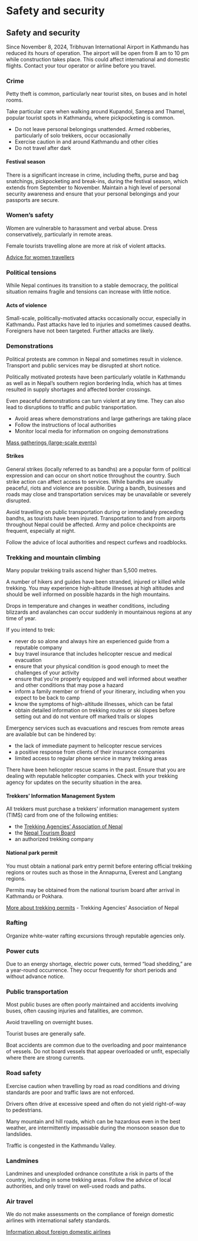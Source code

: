 # Safety and security

## Safety and security

Since November 8, 2024, Tribhuvan International Airport in Kathmandu has reduced its hours of operation. The airport will be open from 8 am to 10 pm while construction takes place. This could affect international and domestic flights. Contact your tour operator or airline before you travel.

### Crime

Petty theft is common, particularly near tourist sites, on buses and in hotel rooms.

Take particular care when walking around Kupandol, Sanepa and Thamel, popular tourist spots in Kathmandu, where pickpocketing is common.

* Do not leave personal belongings unattended. Armed robberies, particularly of solo trekkers, occur occasionally
* Exercise caution in and around Kathmandu and other cities
* Do not travel after dark

#### Festival season

There is a significant increase in crime, including thefts, purse and bag snatchings, pickpocketing and break-ins, during the festival season, which extends from September to November. Maintain a high level of personal security awareness and ensure that your personal belongings and your passports are secure.

### Women’s safety

Women are vulnerable to harassment and verbal abuse. Dress conservatively, particularly in remote areas.

Female tourists travelling alone are more at risk of violent attacks.

[Advice for women travellers](https://travel.gc.ca/travelling/health-safety/advice-for-women-travellers "Advice for women travellers")

### Political tensions

While Nepal continues its transition to a stable democracy, the political situation remains fragile and tensions can increase with little notice.

#### Acts of violence

Small-scale, politically-motivated attacks occasionally occur, especially in Kathmandu. Past attacks have led to injuries and sometimes caused deaths. Foreigners have not been targeted. Further attacks are likely.

### Demonstrations

Political protests are common in Nepal and sometimes result in violence. Transport and public services may be disrupted at short notice.

Politically motivated protests have been particularly volatile in Kathmandu as well as in Nepal’s southern region bordering India, which has at times resulted in supply shortages and affected border crossings.

Even peaceful demonstrations can turn violent at any time. They can also lead to disruptions to traffic and public transportation.

* Avoid areas where demonstrations and large gatherings are taking place
* Follow the instructions of local authorities
* Monitor local media for information on ongoing demonstrations

[Mass gatherings (large-scale events)](https://travel.gc.ca/travelling/health-safety/mass-gatherings)

#### Strikes

General strikes (locally referred to as bandhs) are a popular form of political expression and can occur on short notice throughout the country. Such strike action can affect access to services. While bandhs are usually peaceful, riots and violence are possible. During a bandh, businesses and roads may close and transportation services may be unavailable or severely disrupted.

Avoid travelling on public transportation during or immediately preceding bandhs, as tourists have been injured. Transportation to and from airports throughout Nepal could be affected. Army and police checkpoints are frequent, especially at night.

Follow the advice of local authorities and respect curfews and roadblocks.

### Trekking and mountain climbing

Many popular trekking trails ascend higher than 5,500 metres.

A number of hikers and guides have been stranded, injured or killed while trekking. You may experience high-altitude illnesses at high altitudes and should be well informed on possible hazards in the high mountains.

Drops in temperature and changes in weather conditions, including blizzards and avalanches can occur suddenly in mountainous regions at any time of year.

If you intend to trek:

* never do so alone and always hire an experienced guide from a reputable company
* buy travel insurance that includes helicopter rescue and medical evacuation
* ensure that your physical condition is good enough to meet the challenges of your activity
* ensure that you're properly equipped and well informed about weather and other conditions that may pose a hazard
* inform a family member or friend of your itinerary, including when you expect to be back to camp
* know the symptoms of high-altitude illnesses, which can be fatal
* obtain detailed information on trekking routes or ski slopes before setting out and do not venture off marked trails or slopes

Emergency services such as evacuations and rescues from remote areas are available but can be hindered by:

* the lack of immediate payment to helicopter rescue services
* a positive response from clients of their insurance companies
* limited access to regular phone service in many trekking areas

There have been helicopter rescue scams in the past. Ensure that you are dealing with reputable helicopter companies. Check with your trekking agency for updates on the security situation in the area.

#### Trekkers’ Information Management System

All trekkers must purchase a trekkers’ information management system (TIMS) card from one of the following entities:

* the [Trekking Agencies’ Association of Nepal](http://www.taan.org.np/)
* the [Nepal Tourism Board](https://www.welcomenepal.com/)
* an authorized trekking company

#### National park permit

You must obtain a national park entry permit before entering official trekking regions or routes such as those in the Annapurna, Everest and Langtang regions.

Permits may be obtained from the national tourism board after arrival in Kathmandu or Pokhara.

[More about trekking permits](http://www.taan.org.np/page/trekking-permit-fees) - Trekking Agencies’ Association of Nepal

### Rafting

Organize white-water rafting excursions through reputable agencies only.

### Power cuts

Due to an energy shortage, electric power cuts, termed “load shedding,” are a year-round occurrence. They occur frequently for short periods and without advance notice.

### Public transportation

Most public buses are often poorly maintained and accidents involving buses, often causing injuries and fatalities, are common.

Avoid travelling on overnight buses.

Tourist buses are generally safe.

Boat accidents are common due to the overloading and poor maintenance of vessels. Do not board vessels that appear overloaded or unfit, especially where there are strong currents.

### Road safety

Exercise caution when travelling by road as road conditions and driving standards are poor and traffic laws are not enforced.

Drivers often drive at excessive speed and often do not yield right-of-way to pedestrians.

Many mountain and hill roads, which can be hazardous even in the best weather, are intermittently impassable during the monsoon season due to landslides.

Traffic is congested in the Kathmandu Valley.

### Landmines

Landmines and unexploded ordnance constitute a risk in parts of the country, including in some trekking areas. Follow the advice of local authorities, and only travel on well-used roads and paths.

### Air travel

We do not make assessments on the compliance of foreign domestic airlines with international safety standards.

[Information about foreign domestic airlines](https://travel.gc.ca/air/in-flight-safety#other)